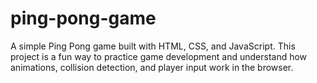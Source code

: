 # ping-pong-game
A simple Ping Pong game built with HTML, CSS, and JavaScript. This project is a fun way to practice game development and understand how animations, collision detection, and player input work in the browser.
